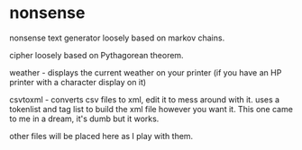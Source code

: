 nonsense
========

nonsense text generator loosely based on markov chains.

cipher loosely based on Pythagorean theorem.

weather - displays the current weather on your printer (if you have an HP printer with a character display on it)

csvtoxml - converts csv files to xml, edit it to mess around with it. uses a tokenlist and tag list to build the xml file however you want it. This one came to me in a dream, it's dumb but it works.

other files will be placed here as I play with them.
